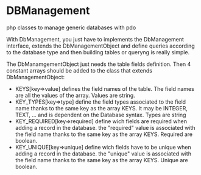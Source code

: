 # DBManagement
php classes to manage generic databases with pdo

With DbManagement, you just have to implements the DbManagement interface, extends the DbManagementObject and define queries according to the database type and then building tables or queryng is really simple.

The DbManamgementObject just needs the  table fields definition. Then 4 constant arrays should be added to the class that extends DbManagementObject:

 - KEYS[key=>value] defines the field names of the table. The field names are all the values of the array. Values are string.
 - KEY_TYPES[key=>type] define the field types associated to the field name thanks to the same key as the array KEYS. It may be INTEGER, TEXT, ... and is dependent on the Database syntax. Types are string
 - KEY_REQUIRED[key=>required] define wich fields are required when adding a record in the database. the "required" value is associated with the field name thanks to the same key as the array KEYS. Required are boolean.
 - KEY_UNIQUE[key=>unique] define wich fields have to be unique when adding a record in the database. the "unique" value is associated with the field name thanks to the same key as the array KEYS. Unique are boolean.


